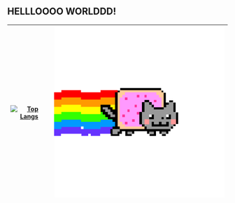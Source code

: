 ## HELLLOOOO WORLDDD!
| [![Top Langs](https://github-readme-stats.vercel.app/api/top-langs/?username=marchphat&layout=compact)](https://github.com/marchphat) | [![](https://github.com/marchphat/marchphat/blob/main/Gif/PYh.gif)](https://github.com/marchphat) |
|---|---|
